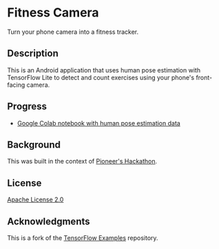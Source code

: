 # Fitness Camera

Turn your phone camera into a fitness tracker.

## Description

This is an Android application that uses human pose estimation with TensorFlow Lite to detect and count exercises using your phone's front-facing camera.

## Progress

* [Google Colab notebook with human pose estimation data](https://colab.research.google.com/drive/1OHTsNyr3Ry_bSw8dT9s77BZsXHe7i8HR)

## Background

This was built in the context of [Pioneer's Hackathon](https://pioneer.app/hackathon).

## License

[Apache License 2.0](LICENSE)

## Acknowledgments

This is a fork of the [TensorFlow Examples](https://github.com/tensorflow/examples) repository.